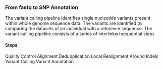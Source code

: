 ### From fastq to SNP Annotation
The variant calling pipeline identifies single nucleotide variants present within whole genome sequence data. The variants are identified by comparing the datasets of an individual with a reference sequence. The variant calling pipeline consists of a series of interlinked sequential steps
#### Steps
Quality Control
Alignment
Dedubplication
Local Realignment Around Indels 
Variant Calling
Variant Annotation
